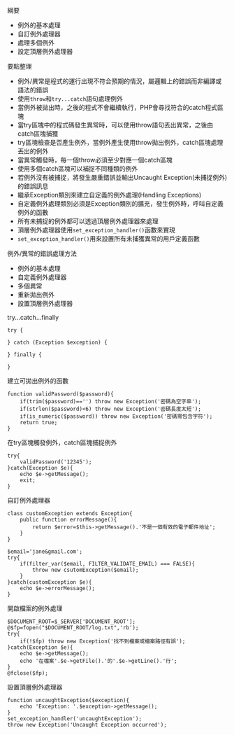 綱要
* 例外的基本處理
* 自訂例外處理器
* 處理多個例外
* 設定頂層例外處理器

要點整理
- 例外/異常是程式的運行出現不符合預期的情況，屬邏輯上的錯誤而非編譯或語法的錯誤
- 使用`throw`和`try...catch`語句處理例外
- 當例外被拋出時，之後的程式不會繼續執行，PHP會尋找符合的catch程式區塊
- 當try區塊中的程式碼發生異常時，可以使用throw語句丟出異常，之後由catch區塊捕獲
- try區塊檢查是否產生例外，當例外產生使用throw拋出例外，catch區塊處理丟出的例外
- 當異常觸發時，每一個throw必須至少對應一個catch區塊
- 使用多個catch區塊可以補捉不同種類的例外
- 若例外沒有被捕捉，將發生嚴重錯誤並輸出Uncaught Exception(未捕捉例外)的錯誤訊息
- 繼承Exception類別來建立自定義的例外處理(Handling Exceptions)
- 自定義例外處理類別必須是Exception類別的擴充，發生例外時，呼叫自定義例外的函數
- 所有未捕捉的例外都可以透過頂層例外處理器來處理
- 頂層例外處理器使用`set_exception_handler()`函數來實現
- `set_exception_handler()`用來設置所有未捕獲異常的用戶定義函數

例外/異常的錯誤處理方法
* 例外的基本處理
* 自定義例外處理器
* 多個異常
* 重新拋出例外
* 設置頂層例外處理器

try...catch...finally
```
try {

} catch (Exception $exception) {

} finally {

}
```

建立可拋出例外的函數
```
function validPassword($password){
	if(trim($password)=='') throw new Exception('密碼為空字串');
	if(strlen($password)<6) throw new Exception('密碼長度太短');
	if(is_numeric($password)) throw new Exception('密碼需包含字符');
	return true;
}
```

在try區塊觸發例外，catch區塊捕捉例外
```
try{
	validPassword('12345');
}catch(Exception $e){
	echo $e->getMessage();
	exit;
}
```

自訂例外處理器
```
class customException extends Exception{
	public function errorMessage(){
		return $error=$this->getMessage().'不是一個有效的電子郵件地址';
	}
}
```

```
$email='jane&gmail.com';
try{
	if(filter_var($email, FILTER_VALIDATE_EMAIL) === FALSE){
		throw new csutomException($email);
	}
}catch(customException $e){
	echo $e->errorMessage();
}
```

開啟檔案的例外處理
```
$DOCUMENT_ROOT=$_SERVER['DOCUMENT_ROOT'];
@$fp=fopen("$DOCUMENT_ROOT/log.txt",'rb');
try{
	if(!$fp) throw new Exception('找不到檔案或檔案路徑有誤');
}catch(Exception $e){
	echo $e->getMessage();
	echo '在檔案'.$e->getFile().'的'.$e->getLine().'行';
}
@fclose($fp);
```

設置頂層例外處理器
```
function uncaughtException($exception){
	echo 'Exception: '.$exception->getMessage();
}
set_exception_handler('uncaughtException');
throw new Exception('Uncaught Exception occurred');
```